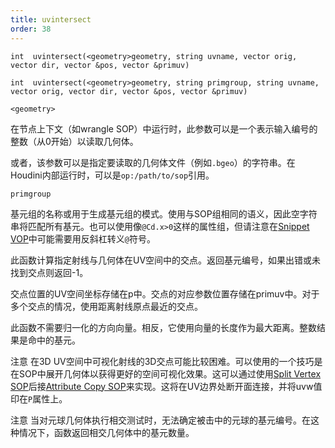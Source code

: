 ```yaml
---
title: uvintersect
order: 38
---
```

`int  uvintersect(<geometry>geometry, string uvname, vector orig, vector dir, vector &pos, vector &primuv)`

`int  uvintersect(<geometry>geometry, string primgroup, string uvname, vector orig, vector dir, vector &pos, vector &primuv)`

`<geometry>`

在节点上下文（如wrangle SOP）中运行时，此参数可以是一个表示输入编号的整数（从0开始）以读取几何体。

或者，该参数可以是指定要读取的几何体文件（例如`.bgeo`）的字符串。在Houdini内部运行时，可以是`op:/path/to/sop`引用。

`primgroup`

基元组的名称或用于生成基元组的模式。使用与SOP组相同的语义，因此空字符串将匹配所有基元。也可以使用像`@Cd.x>0`这样的属性组，但请注意在[Snippet VOP](../../nodes/vop/snippet.html "运行VEX代码片段以修改传入值。")中可能需要用反斜杠转义`@`符号。

此函数计算指定射线与几何体在UV空间中的交点。返回基元编号，如果出错或未找到交点则返回-1。

交点位置的UV空间坐标存储在p中。交点的对应参数位置存储在primuv中。对于多个交点的情况，使用距离射线原点最近的交点。

此函数不需要归一化的方向向量。相反，它使用向量的长度作为最大距离。整数结果是命中的基元。

注意
在3D UV空间中可视化射线的3D交点可能比较困难。可以使用的一个技巧是在SOP中展开几何体以获得更好的空间可视化效果。这可以通过使用[Split Vertex SOP](../../nodes/sop/splitvertex.html)后接[Attribute Copy SOP](../../nodes/sop/attribcopy.html "在顶点组、点组或基元组之间复制属性。")来实现。这将在UV边界处断开面连接，并将uvw值印在`P`属性上。

注意
当对元球几何体执行相交测试时，无法确定被击中的元球的基元编号。在这种情况下，函数返回相交几何体中的基元数量。